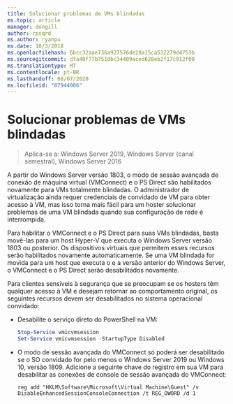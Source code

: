 ```yaml
---
title: Solucionar problemas de VMs blindadas
ms.topic: article
manager: dongill
author: rpsqrd
ms.author: ryanpu
ms.date: 10/3/2018
ms.openlocfilehash: 6bcc32aae736a927576de28a15ca532279d4753b
ms.sourcegitcommit: dfa48f77b751dbc34409aced628eb2f17c912f08
ms.translationtype: MT
ms.contentlocale: pt-BR
ms.lasthandoff: 08/07/2020
ms.locfileid: "87944006"
---
```

# <a name="troubleshoot-shielded-vms"></a>Solucionar problemas de VMs blindadas

>Aplica-se a: Windows Server 2019, Windows Server (canal semestral), Windows Server 2016

A partir do Windows Server versão 1803, o modo de sessão avançada de conexão de máquina virtual (VMConnect) e o PS Direct são habilitados novamente para VMs totalmente blindadas. O administrador de virtualização ainda requer credenciais de convidado de VM para obter acesso à VM, mas isso torna mais fácil para um hoster solucionar problemas de uma VM blindada quando sua configuração de rede é interrompida.

Para habilitar o VMConnect e o PS Direct para suas VMs blindadas, basta movê-las para um host Hyper-V que executa o Windows Server versão 1803 ou posterior. Os dispositivos virtuais que permitem esses recursos serão habilitados novamente automaticamente. Se uma VM blindada for movida para um host que executa o e a versão anterior do Windows Server, o VMConnect e o PS Direct serão desabilitados novamente.

Para clientes sensíveis à segurança que se preocupam se os hosters têm qualquer acesso à VM e desejam retornar ao comportamento original, os seguintes recursos devem ser desabilitados no sistema operacional convidado:

- Desabilite o serviço direto do PowerShell na VM:

  ```powershell
  Stop-Service vmicvmsession
  Set-Service vmicvmsession -StartupType Disabled
  ```

- O modo de sessão avançada do VMConnect só poderá ser desabilitado se o SO convidado for pelo menos o Windows Server 2019 ou Windows 10, versão 1809. Adicione a seguinte chave do registro em sua VM para desabilitar as conexões de console de sessão avançada do VMConnect:

  ```
  reg add "HKLM\Software\Microsoft\Virtual Machine\Guest" /v DisableEnhancedSessionConsoleConnection /t REG_DWORD /d 1
  ```

